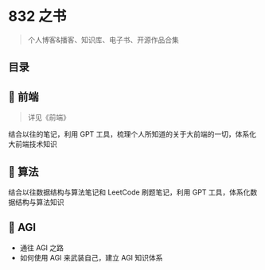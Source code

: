 
# 832 之书


> 个人博客&播客、知识库、电子书、开源作品合集


## 目录
<!-- toc -->
 ## 📕 前端 

> 详见《前端》

结合以往的笔记，利用 GPT 工具，梳理个人所知道的关于大前端的一切，体系化大前端技术知识

## 📗 算法

结合以往数据结构与算法笔记和 LeetCode 刷题笔记，利用 GPT 工具，体系化数据结构与算法知识 

## 🧠 AGI

- 通往 AGI 之路
- 如何使用 AGI 来武装自己，建立 AGI 知识体系

